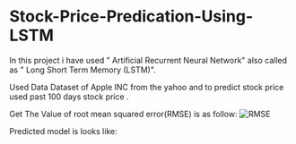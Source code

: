 # Stock-Price-Predication-Using-LSTM

In this project i have used " Artificial Recurrent Neural Network" also called as " Long Short Term Memory (LSTM)".

Used Data Dataset of Apple INC from the yahoo and to predict stock price used past 100 days stock price .

Get The Value of root mean squared error(RMSE) is as follow:
![RMSE](https://user-images.githubusercontent.com/18098938/129097313-67f003c0-e94f-4adf-9f1f-5111105f56d1.JPG)

Predicted model is looks like: 
